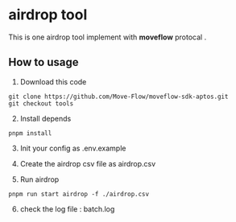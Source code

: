 # airdrop tool

This is one airdrop tool implement with **moveflow** protocal .

## How to usage

1. Download this code

```shell
git clone https://github.com/Move-Flow/moveflow-sdk-aptos.git
git checkout tools 
```

2. Install depends

```shell
pnpm install 
```

3. Init your config as .env.example

4. Create the airdrop csv file as airdrop.csv 

5. Run airdrop

```shell
pnpm run start airdrop -f ./airdrop.csv 
```

6. check the log file : batch.log 